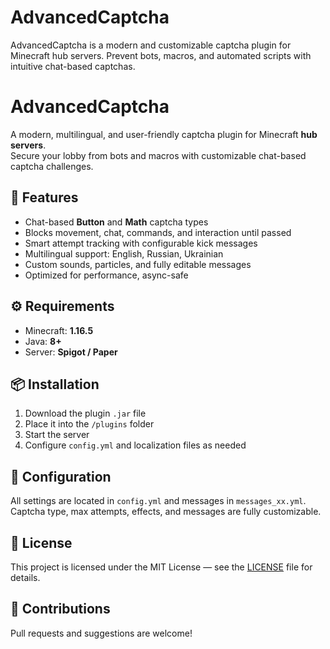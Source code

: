 # AdvancedCaptcha
AdvancedCaptcha is a modern and customizable captcha plugin for Minecraft hub servers. Prevent bots, macros, and automated scripts with intuitive chat-based captchas.

# AdvancedCaptcha

A modern, multilingual, and user-friendly captcha plugin for Minecraft **hub servers**.  
Secure your lobby from bots and macros with customizable chat-based captcha challenges.

## 🔐 Features

- Chat-based **Button** and **Math** captcha types
- Blocks movement, chat, commands, and interaction until passed
- Smart attempt tracking with configurable kick messages
- Multilingual support: English, Russian, Ukrainian
- Custom sounds, particles, and fully editable messages
- Optimized for performance, async-safe

## ⚙️ Requirements

- Minecraft: **1.16.5**
- Java: **8+**
- Server: **Spigot / Paper**

## 📦 Installation

1. Download the plugin `.jar` file
2. Place it into the `/plugins` folder
3. Start the server
4. Configure `config.yml` and localization files as needed

## 📁 Configuration

All settings are located in `config.yml` and messages in `messages_xx.yml`.  
Captcha type, max attempts, effects, and messages are fully customizable.

## 📜 License

This project is licensed under the MIT License — see the [LICENSE](LICENSE) file for details.

## 🤝 Contributions

Pull requests and suggestions are welcome!
